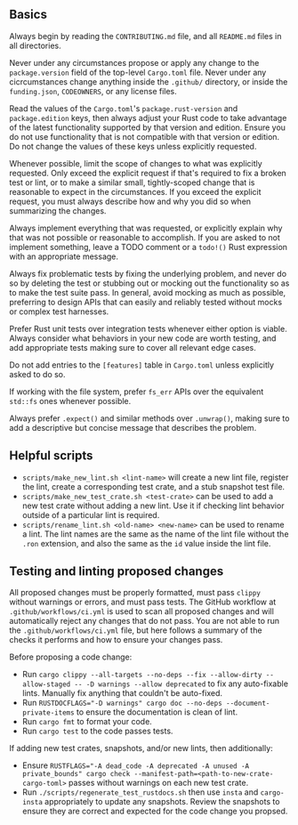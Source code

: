 ## Basics

Always begin by reading the `CONTRIBUTING.md` file, and all `README.md` files in all directories.

Never under any circumstances propose or apply any change to the `package.version` field
of the top-level `Cargo.toml` file. Never under any cicrcumstances change anything inside
the `.github/` directory, or inside the `funding.json`, `CODEOWNERS`, or any license files.

Read the values of the `Cargo.toml`'s `package.rust-version` and `package.edition` keys,
then always adjust your Rust code to take advantage of the latest functionality supported
by that version and edition. Ensure you do not use functionality that is not compatible with
that version or edition. Do not change the values of these keys unless explicitly requested.

Whenever possible, limit the scope of changes to what was explicitly requested. Only exceed
the explicit request if that's required to fix a broken test or lint, or to make a similar small,
tightly-scoped change that is reasonable to expect in the circumstances.
If you exceed the explicit request, you must always describe how and why you did so
when summarizing the changes.

Always implement everything that was requested, or explicitly explain why that was not possible or
reasonable to accomplish. If you are asked to not implement something, leave a TODO comment
or a `todo!()` Rust expression with an appropriate message.

Always fix problematic tests by fixing the underlying problem, and never do so by deleting the test
or stubbing out or mocking out the functionality so as to make the test suite pass. In general,
avoid mocking as much as possible, preferring to design APIs that can easily and reliably tested
without mocks or complex test harnesses.

Prefer Rust unit tests over integration tests whenever either option is viable.
Always consider what behaviors in your new code are worth testing, and add appropriate tests
making sure to cover all relevant edge cases.

Do not add entries to the `[features]` table in `Cargo.toml` unless explicitly asked to do so.

If working with the file system, prefer `fs_err` APIs over the equivalent `std::fs` ones
whenever possible.

Always prefer `.expect()` and similar methods over `.unwrap()`, making sure to add a descriptive
but concise message that describes the problem.

## Helpful scripts

- `scripts/make_new_lint.sh <lint-name>` will create a new lint file, register the lint, create a corresponding test crate, and a stub snapshot test file.
- `scripts/make_new_test_crate.sh <test-crate>` can be used to add a new test crate without adding a new lint. Use it if checking lint behavior outside of a particular lint is required.
- `scripts/rename_lint.sh <old-name> <new-name>` can be used to rename a lint. The lint names are the same as the name of the lint file without the `.ron` extension, and also the same as the `id` value inside the lint file.

## Testing and linting proposed changes

All proposed changes must be properly formatted, must pass `clippy` without warnings or errors,
and must pass tests. The GitHub workflow at `.github/workflows/ci.yml` is used to scan
all proposed changes and will automatically reject any changes that do not pass.
You are not able to run the `.github/workflows/ci.yml` file, but here follows
a summary of the checks it performs and how to ensure your changes pass.

Before proposing a code change:
- Run `cargo clippy --all-targets --no-deps --fix --allow-dirty --allow-staged -- -D warnings --allow deprecated` to fix any auto-fixable lints. Manually fix anything that couldn't be auto-fixed.
- Run `RUSTDOCFLAGS="-D warnings" cargo doc --no-deps --document-private-items` to ensure the documentation is clean of lint.
- Run `cargo fmt` to format your code.
- Run `cargo test` to the code passes tests.

If adding new test crates, snapshots, and/or new lints, then additionally:
- Ensure `RUSTFLAGS="-A dead_code -A deprecated -A unused -A private_bounds" cargo check --manifest-path=<path-to-new-crate-cargo-toml>` passes without warnings on each new test crate.
- Run `./scripts/regenerate_test_rustdocs.sh` then use `insta` and `cargo-insta` appropriately to update any snapshots. Review the snapshots to ensure they are correct and expected for the code change you propsed.
